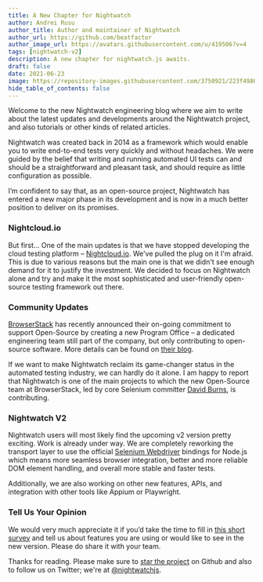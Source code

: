```yaml
---
title: A New Chapter for Nightwatch
author: Andrei Rusu
author_title: Author and maintainer of Nightwatch
author_url: https://github.com/beatfactor
author_image_url: https://avatars.githubusercontent.com/u/419506?v=4
tags: [nightwatch-v2]
description: A new chapter for nightwatch.js awaits.
draft: false
date: 2021-06-23
image: https://repository-images.githubusercontent.com/3750921/223f4980-c8cb-11e9-8d97-fac771535b6f
hide_table_of_contents: false
---
```


Welcome to the new Nightwatch engineering blog where we aim to write about the latest updates and developments around the Nightwatch project, and also tutorials or other kinds of related articles.

Nightwatch was created back in 2014 as a framework which would enable you to write end-to-end tests very quickly and without headaches. We were guided by the belief that writing and running automated UI tests can and should be a straightforward and pleasant task, and should require as little configuration as possible. 

I’m confident to say that, as an open-source project, Nightwatch has entered a new major phase in its development and is now in a much better position to deliver on its promises.

### Nightcloud.io

But first... One of the main updates is that we have stopped developing the cloud testing platform – [Nightcloud.io](https://nightcloud.io). We've pulled the plug on it I'm afraid. This is due to various reasons but the main one is that we didn't see enough demand for it to justify the investment. We decided to focus on Nightwatch alone and try and make it the most sophisticated and user-friendly open-source testing framework out there.

### Community Updates

[BrowserStack](https://browserstack.com/) has recently announced their on-going commitment to support Open-Source by creating a new Program Office – a dedicated engineering team still part of the company, but only contributing to open-source software. More details can be found on [their blog](https://www.browserstack.com/blog/open-source-at-browserstack/).

If we want to make Nightwatch reclaim its game-changer status in the automated testing industry, we can hardly do it alone. I am happy to report that Nightwatch is one of the main projects to which the new Open-Source team at BrowserStack, led by core Selenium committer [David Burns](https://twitter.com/AutomatedTester), is contributing.

### Nightwatch V2

Nightwatch users will most likely find the upcoming v2 version pretty exciting. Work is already under way. We are completely reworking the transport layer to use the official [Selenium Webdriver](https://www.npmjs.com/package/selenium-webdriver) bindings for Node.js which means more seamless browser integration, better and more reliable DOM element handling, and overall more stable and faster tests.

Additionally, we are also working on other new features, APIs, and integration with other tools like Appium or Playwright.

### Tell Us Your Opinion

We would very much appreciate it if you’d take the time to fill in [this short survey](https://forms.gle/ahi2bTk7Kz4og8VK9) and tell us about features you are using or would like to see in the new version. Please do share it with your team.

Thanks for reading. Please make sure to [star the project](https://github.com/nightwatchjs/nightwatch) on Github and also to follow us on Twitter; we're at [@nightwatchjs](https://twitter.com/nightwatchjs).
